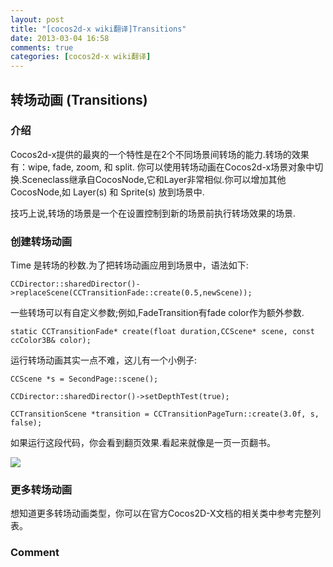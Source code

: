 ```yaml
---
layout: post
title: "[cocos2d-x wiki翻译]Transitions"
date: 2013-03-04 16:58
comments: true
categories: [cocos2d-x wiki翻译]
---
```



## 转场动画 (Transitions)
 
### 介绍

<div style='display:none;'>
One of the cool features that Cocos2d-x has to offer is the power of transitions within two different scene. Transitions are effects such as: wipe, fade, zoom, and split. You can use transitions to switch between Cocos2d-x Scene objects. Sceneclass is derived from CocosNode and it is similar to Layer. You can add other CocosNode, such as Layer(s) and Sprite(s) into a Scene.
</div>

Cocos2d-x提供的最爽的一个特性是在2个不同场景间转场的能力.转场的效果有：wipe, fade, zoom, 和 split. 你可以使用转场动画在Cocos2d-x场景对象中切换.Sceneclass继承自CocosNode,它和Layer非常相似.你可以增加其他CocosNode,如 Layer(s) 和 Sprite(s) 放到场景中.

<div style='display:none;'>
Technically, a transition scene is an scene that performs a transition effect before setting control to the new scene.
</div>

技巧上说,转场的场景是一个在设置控制到新的场景前执行转场效果的场景.

### 创建转场动画

<div style='display:none;'>
Time is the number of seconds for the transition. To apply transition to scenes, the syntax is as follows:
</div>

Time 是转场的秒数.为了把转场动画应用到场景中，语法如下:

```
CCDirector::sharedDirector()->replaceScene(CCTransitionFade::create(0.5,newScene));
```

<div style='display:none;'>
Some transitions has custom parameter(s); for example, FadeTransition has the fade color as extra parameter.
static CCTransitionFade* create(float duration,CCScene* scene, const ccColor3B& color);
To enable a transition, it is not much more difficult. Here we have an small example:
</div>

一些转场可以有自定义参数;例如,FadeTransition有fade color作为额外参数.

```
static CCTransitionFade* create(float duration,CCScene* scene, const ccColor3B& color);
```

运行转场动画其实一点不难，这儿有一个小例子:

```
CCScene *s = SecondPage::scene();

CCDirector::sharedDirector()->setDepthTest(true);

CCTransitionScene *transition = CCTransitionPageTurn::create(3.0f, s, false);
```

<div style='display:none;'>
If you run this you will have a “page turn” effect. This is, like turning the page on a paper made book.
</div>

如果运行这段代码，你会看到翻页效果.看起来就像是一页一页翻书。

![](http://www.cocos2d-x.org/attachments/download/1623)

### 更多转场动画
<div style='display:none;'>
There are many more transition types, you can see the full list in the class reference, in the official Cocos2D-X documentation.
</div>

想知道更多转场动画类型，你可以在官方Cocos2D-X文档的相关类中参考完整列表。
<div style='display:none;'>
Last updated by Zhe Wang at Updated about 1 month ago.
</div>

### Comment